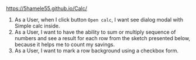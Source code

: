 https://5hamele55.github.io/Calc/

1. As a User, when I click button `Open calc`, I want see dialog modal with Simple calc
inside.
2. As a User, I want to have the ability to sum or multiply sequence of numbers and see a
result for each row from the sketch presented below, because it helps me to count my
savings.
3. As a User, I want to mark a row background using a checkbox form.
